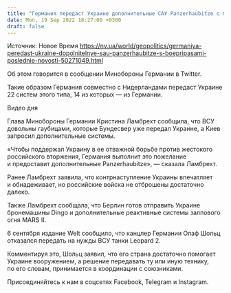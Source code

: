 ```yaml
---
title: "Германия передаст Украине дополнительные САУ Panzerhaubitze с боеприпасами"
date: Mon, 19 Sep 2022 18:27:00 +0300
draft: false
---
```

Источник: Новое Время https://nv.ua/world/geopolitics/germaniya-peredast-ukraine-dopolnitelnye-sau-panzerhaubitze-s-boepripasami-poslednie-novosti-50271049.html


Об этом говорится в сообщении Минобороны Германии в Twitter.

Такие образом Германия совместно с Нидерландами передаст Украине 22 систем этого типа, 14 из которых — из Германии.

 Видео дня   

Глава Минобороны Германии Кристина Ламбрехт сообщила, что ВСУ довольны гаубицами, которые Бундесвер уже передал Украине, а Киев запросил дополнительные системы.

«Чтобы поддержал Украину в ее отважной борьбе против жестокого российского вторжения, Германия выполнит это пожелание и предоставит дополнительные Panzerhaubitze», — сказала Ламбрехт.

Ранее Ламбрехт заявила, что контрнаступление Украины впечатляет и обнадеживает, но российские войска не отброшены достаточно далеко.

 Также Ламбрехт сообщала, что Берлин готов отправить Украине бронемашины Dingo и дополнительные реактивные системы залпового огня MARS II.

6 сентября издание Welt сообщило, что канцлер Германии Олаф Шольц отказался передать на нужды ВСУ танки Leopard 2.

Комментируя это, Шольц заявил, что его страна достаточно помогает Украине вооружением, а решение передавать ту или иную технику, по его словам, принимается в координации с союзниками.

Присоединяйтесь к нам в соцсетях Facebook, Telegram и Instagram.
